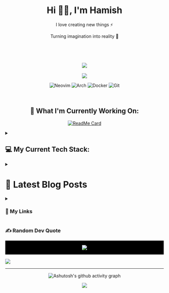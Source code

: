 <h1 align="center"> Hi 👋🏻, I'm Hamish </br></h1>
<p align="center">I love creating new things ⚡</p>
<p align="center">Turning imagination into reality 🚀</p>
<p align="center">
 <a href="https://www.buymeacoffee.com/" target="_blank"><img alt="" src="https://img.shields.io/badge/kawfee-61ffca?style=for-the-badge&logo=buy-me-a-coffee&logoColor=000" style="vertical-align:center" /></a>
 <a href="https://youtube.com" target="_blank"><img alt="" src="https://img.shields.io/badge/Youtube-000?logo=youtube&logoColor=6319e5&style=for-the-badge" style="vertical-align:center" /></a>
<a href="https://twitter.com/" target="_blank"><img alt="" src="https://img.shields.io/badge/Twitter-000?logo=Twitter&logoColor=6319e5&style=for-the-badge" style="vertical-align:center" /></a>
<a href="https://linkedin.com/in/" target="_blank"><img alt="" src="https://img.shields.io/badge/LinkedIn-000?logo=linkedin&logoColor=6319e5&style=for-the-badge" style="vertical-align:center" /></a>
<a href="https://instagram.com/" target="_blank"><img alt="" src="https://img.shields.io/badge/Instagram-000?style=for-the-badge&logo=Instagram&logoColor=6319e5" style="vertical-align:center" /></a></p>

<!-- # 💫 About Me:

🔭 I’m currently working on<br>👯 I’m looking to collaborate on<br>🤝 I’m looking for help with<br>🌱 I’m currently learning<br>💬 Ask me about<br>⚡ Fun fact -->

<div align=center>
<br/>
<!-- 110f18 -->

![](https://github-readme-streak-stats.herokuapp.com/?user=hamishfleming&currStreakNum=61ffca&hide_border=false&border=8464c6&background=000&sideLabels=adbac7&stroke=adbac7&ring=6319e5&fire=61ffca&sideNums=61ffca&currStreakLabel=61ffca&dates=6319e5)<br/><br/>
![](https://github-readme-stats.vercel.app/api?username=hamishFleming&show_icons=true&include_all_commits=true&count_private=true&title_color=61ffca&text_color=adbac7&icon_color=6319e5&border_color=8464c6&bg_color=000)<br/>
 <!-- ![](https://github-readme-stats.vercel.app/api/top-langs/?username=hamishfleming&t&show_icons=true&include_all_commits=true&count_private=true&title_color=61ffca&text_color=adbac7&icon_color=6319e5&border_color=8464c6&bg_color=110f18&layout=compact) -->

![Neovim](https://img.shields.io/badge/NeoVim-%23000.svg?&style=for-the-badge&logo=neovim&logoColor=61ffca&textColor=110f18)
![Arch](https://img.shields.io/badge/Arch%20Linux-000?logo=arch-linux&logoColor=61ffca&style=for-the-badge)
![Docker](https://img.shields.io/badge/docker-%23000.svg?style=for-the-badge&logo=docker&logoColor=61ffca)
![Git](https://img.shields.io/badge/git-%23000.svg?style=for-the-badge&logo=git&logoColor=61ffca)
</div><br/>



<!--
  </p>
</details> -->
  <!-- <summary>
  <h2 align=center>🚧 What I'm Currently Working On:</h2>
  </summary> -->
<div align=center>

## 🚧 What I'm Currently Working On:

[![ReadMe Card](https://github-readme-stats.vercel.app/api/pin/?username=HamishFleming&repo=HamishFleming&show_owner=true&title_color=61ffca&text_color=adbac7&icon_color=6319e5&border_color=8464c6&bg_color=000)]('/')

</div>

<details closed>
  <summary><h2>💻 My Current Tech Stack:</h2></summary>

  <details closed>
  <summary>
  <h3>👨‍💻 Front-End Development Languages/Frameworks and Markup Languages</h3>
  </summary>
  <p>

![Bootstrap](https://img.shields.io/badge/bootstrap-%23563D7C.svg?style=for-the-badge&logo=bootstrap&logoColor=white)
![Chart.js](https://img.shields.io/badge/chart.js-F5788D.svg?style=for-the-badge&logo=chart.js&logoColor=white) ![Gatsby](https://img.shields.io/badge/Gatsby-%23663399.svg?style=for-the-badge&logo=gatsby&logoColor=white) ![Hugo](https://img.shields.io/badge/Hugo-black.svg?style=for-the-badge&logo=Hugo) ![jQuery](https://img.shields.io/badge/jquery-%230769AD.svg?style=for-the-badge&logo=jquery&logoColor=white) ![React](https://img.shields.io/badge/react-%2320232a.svg?style=for-the-badge&logo=react&logoColor=%2361DAFB) ![SASS](https://img.shields.io/badge/SASS-hotpink.svg?style=for-the-badge&logo=SASS&logoColor=white) ![Webpack](https://img.shields.io/badge/webpack-%238DD6F9.svg?style=for-the-badge&logo=webpack&logoColor=black) ![ESLint](https://img.shields.io/badge/ESLint-4B3263?style=for-the-badge&logo=eslint&logoColor=white) ![Markdown](https://img.shields.io/badge/markdown-%23000000.svg?style=for-the-badge&logo=markdown&logoColor=white) ![LaTeX](https://img.shields.io/badge/latex-%23008080.svg?style=for-the-badge&logo=latex&logoColor=white) ![JavaScript](https://img.shields.io/badge/javascript-%23323330.svg?style=for-the-badge&logo=javascript&logoColor=%23F7DF1E) ![HTML5](https://img.shields.io/badge/html5-%23E34F26.svg?style=for-the-badge&logo=html5&logoColor=white) ![CSS3](https://img.shields.io/badge/css3-%231572B6.svg?style=for-the-badge&logo=css3&logoColor=white)

<a href="https://github.com/search?q=user%3ADenverCoder1+language%3Abash"><img alt="Bash" src="https://img.shields.io/badge/Bash-121011.svg?logo=gnu-bash&logoColor=white"></a><a href="https://github.com/search?q=user%3ADenverCoder1+language%3Abash"><img alt="Bash" src="https://img.shields.io/badge/php-121011.svg?logo=php&logoColor=white"></a>

</p>
</details>

<details closed>
  <summary>
  <h3>👨‍💻 Back-End Languages/Frameworks</h3>
  </summary>
  <p>

![PHP](https://img.shields.io/badge/php-%23777BB4.svg?style=for-the-badge&logo=php&logoColor=white)
![Ruby](https://img.shields.io/badge/ruby-%23CC342D.svg?style=for-the-badge&logo=ruby&logoColor=white)
![Rails](https://img.shields.io/badge/rails-%23CC0000.svg?style=for-the-badge&logo=ruby-on-rails&logoColor=white)
![Symfony](https://img.shields.io/badge/symfony-%23000000.svg?style=for-the-badge&logo=symfony&logoColor=white)
![WordPress](https://img.shields.io/badge/WordPress-%23117AC9.svg?style=for-the-badge&logo=WordPress&logoColor=white)
[Laravel](https://img.shields.io/badge/laravel-%23FF2D20.svg?style=for-the-badge&logo=laravel&logoColor=white)
![TypeScript](https://img.shields.io/badge/typescript-%23007ACC.svg?style=for-the-badge&logo=typescript&logoColor=white) !
![Yarn](https://img.shields.io/badge/yarn-%232C8EBB.svg?style=for-the-badge&logo=yarn&logoColor=white)
![NPM](https://img.shields.io/badge/NPM-%23000000.svg?style=for-the-badge&logo=npm&logoColor=white)
![Next JS](https://img.shields.io/badge/Next-black?style=for-the-badge&logo=next.js&logoColor=white)
![NodeJS](https://img.shields.io/badge/node.js-6DA55F?style=for-the-badge&logo=node.js&logoColor=white)

</details>

<details closed>
  <summary>
  <h3>📚 Databases</h3>
  </summary>
  <p>

![MySQL](https://img.shields.io/badge/mysql-%2300f.svg?style=for-the-badge&logo=mysql&logoColor=white)
![PostgreSQL](https://img.shields.io/badge/postgres-%23316192.svg?style=for-the-badge&logo=postgresql&logoColor=white)
![MongoDB](https://img.shields.io/badge/mongoDB-%234ea94b.svg?style=for-the-badge&logo=mongoDB&logoColor=white)
![SQLite](https://img.shields.io/badge/sqlite-%2307405e.svg?style=for-the-badge&logo=sqlite&logoColor=white)

  </p>
</details>

<details closed>
	<summary>
	<h3>🐳 Server and Containerised Service Management
	</h3>
	</summary>
	<p>

![Docker Compose](https://img.shields.io/badge/docker%20compose-%230db7ed.svg?style=for-the-badge&logo=docker&logoColor=white)
![Nginx](https://img.shields.io/badge/nginx-%23009639.svg?style=for-the-badge&logo=nginx&logoColor=white)
![Apache](https://img.shields.io/badge/apache-%23D42029.svg?style=for-the-badge&logo=apache&logoColor=white)
![Docker](https://img.shields.io/badge/docker-%230db7ed.svg?style=for-the-badge&logo=docker&logoColor=white)

<!-- Logginh, grafana promethuis, loki etx -->

![Loki](https://img.shields.io/badge/loki-%23F46800.svg?style=for-the-badge&logo=loki&logoColor=white)
![Grafana](https://img.shields.io/badge/grafana-%23F46800.svg?style=for-the-badge&logo=grafana&logoColor=white)
![Prometheus](https://img.shields.io/badge/prometheus-%23E6522C.svg?style=for-the-badge&logo=prometheus&logoColor=white)
![Traefik](https://img.shields.io/badge/traefik-%231D3461.svg?style=for-the-badge&logo=traefik&logoColor=white)
![Portainer](https://img.shields.io/badge/portainer-%230A7AE3.svg?style=for-the-badge&logo=portainer&logoColor=white)

<!-- bash crontab, ssh, systemd all the standard server stuff -->

![Bash](https://img.shields.io/badge/bash-%23121011.svg?style=for-the-badge&logo=gnu-bash&logoColor=white)
![Cron](https://img.shields.io/badge/cron-%230A7AE3.svg?style=for-the-badge&logo=cron&logoColor=white)
![SSH](https://img.shields.io/badge/ssh-%23121011.svg?style=for-the-badge&logo=ssh&logoColor=white)
![Systemd](https://img.shields.io/badge/systemd-%23121011.svg?style=for-the-badge&logo=systemd&logoColor=white)

</p>

</details>

<details closed>
  <summary>
  <h3>📦 Package Managers</h3>
  </summary>
  <p>

![Composer](https://img.shields.io/badge/composer-%2344D8E9.svg?style=for-the-badge&logo=composer&logoColor=white)
![NPM](https://img.shields.io/badge/NPM-%23000000.svg?style=for-the-badge&logo=npm&logoColor=white)
![Yarn](https://img.shields.io/badge/yarn-%232C8EBB.svg?style=for-the-badge&logo=yarn&logoColor=white)

  </p>

</details>

<details closed>
  <summary>
  <h3>🔧 My Dev Environment</h3>
  </summary>
  <p>

![Neovim](https://img.shields.io/badge/NeoVim-%2357A143.svg?&style=for-the-badge&logo=neovim&logoColor=white)
![Arch](https://img.shields.io/badge/Arch%20Linux-1793D1?logo=arch-linux&logoColor=fff&style=for-the-badge)
![Docker](https://img.shields.io/badge/docker-%230db7ed.svg?style=for-the-badge&logo=docker&logoColor=white)
![Postman](https://img.shields.io/badge/Postman-FF6C37?style=for-the-badge&logo=postman&logoColor=white)
![Git](https://img.shields.io/badge/git-%23F05033.svg?style=for-the-badge&logo=git&logoColor=white)
![Visual Studio Code](https://img.shields.io/badge/Visual%20Studio%20Code-007ACC?style=for-the-badge&logo=visual-studio-code&logoColor=white)
![Firefox](https://img.shields.io/badge/Firefox-FF7139?style=for-the-badge&logo=Firefox-Browser&logoColor=white)

  </p>
</details>

<details closed>

![CSS3](https://img.shields.io/badge/css3-%231572B6.svg?style=for-the-badge&logo=css3&logoColor=white) ![GraphQL](https://img.shields.io/badge/-GraphQL-E10098?style=for-the-badge&logo=graphql&logoColor=white) ![HTML5](https://img.shields.io/badge/html5-%23E34F26.svg?style=for-the-badge&logo=html5&logoColor=white)![JavaScript](https://img.shields.io/badge/javascript-%23323330.svg?style=for-the-badge&logo=javascript&logoColor=%23F7DF1E) ![LaTeX](https://img.shields.io/badge/latex-%23008080.svg?style=for-the-badge&logo=latex&logoColor=white) ![Lua](https://img.shields.io/badge/lua-%232C2D72.svg?style=for-the-badge&logo=lua&logoColor=white) ![Markdown](https://img.shields.io/badge/markdown-%23000000.svg?style=for-the-badge&logo=markdown&logoColor=white) ![PHP](https://img.shields.io/badge/php-%23777BB4.svg?style=for-the-badge&logo=php&logoColor=white) ![Ruby](https://img.shields.io/badge/ruby-%23CC342D.svg?style=for-the-badge&logo=ruby&logoColor=white) ![Shell Script](https://img.shields.io/badge/shell_script-%23121011.svg?style=for-the-badge&logo=gnu-bash&logoColor=white) ![TypeScript](https://img.shields.io/badge/typescript-%23007ACC.svg?style=for-the-badge&logo=typescript&logoColor=white) ![AWS](https://img.shields.io/badge/AWS-%23FF9900.svg?style=for-the-badge&logo=amazon-aws&logoColor=white) ![DigitalOcean](https://img.shields.io/badge/DigitalOcean-%230167ff.svg?style=for-the-badge&logo=digitalOcean&logoColor=white) ![Heroku](https://img.shields.io/badge/heroku-%23430098.svg?style=for-the-badge&logo=heroku&logoColor=white) ![Bootstrap](https://img.shields.io/badge/bootstrap-%23563D7C.svg?style=for-the-badge&logo=bootstrap&logoColor=white) ![Chart.js](https://img.shields.io/badge/chart.js-F5788D.svg?style=for-the-badge&logo=chart.js&logoColor=white) ![Express.js](https://img.shields.io/badge/express.js-%23404d59.svg?style=for-the-badge&logo=express&logoColor=%2361DAFB) ![Gatsby](https://img.shields.io/badge/Gatsby-%23663399.svg?style=for-the-badge&logo=gatsby&logoColor=white) ![jQuery](https://img.shields.io/badge/jquery-%230769AD.svg?style=for-the-badge&logo=jquery&logoColor=white) ![JWT](https://img.shields.io/badge/JWT-black?style=for-the-badge&logo=JSON%20web%20tokens) ![Laravel](https://img.shields.io/badge/laravel-%23FF2D20.svg?style=for-the-badge&logo=laravel&logoColor=white) ![Less](https://img.shields.io/badge/less-2B4C80?style=for-the-badge&logo=less&logoColor=white) ![NPM](https://img.shields.io/badge/NPM-%23000000.svg?style=for-the-badge&logo=npm&logoColor=white) ![NestJS](https://img.shields.io/badge/nestjs-%23E0234E.svg?style=for-the-badge&logo=nestjs&logoColor=white) ![Next JS](https://img.shields.io/badge/Next-black?style=for-the-badge&logo=next.js&logoColor=white) ![NodeJS](https://img.shields.io/badge/node.js-6DA55F?style=for-the-badge&logo=node.js&logoColor=white) ![Rails](https://img.shields.io/badge/rails-%23CC0000.svg?style=for-the-badge&logo=ruby-on-rails&logoColor=white) ![React](https://img.shields.io/badge/react-%2320232a.svg?style=for-the-badge&logo=react&logoColor=%2361DAFB) ![React Native](https://img.shields.io/badge/react_native-%2320232a.svg?style=for-the-badge&logo=react&logoColor=%2361DAFB) ![React Router](https://img.shields.io/badge/React_Router-CA4245?style=for-the-badge&logo=react-router&logoColor=white) ![Redux](https://img.shields.io/badge/redux-%23593d88.svg?style=for-the-badge&logo=redux&logoColor=white) ![SASS](https://img.shields.io/badge/SASS-hotpink.svg?style=for-the-badge&logo=SASS&logoColor=white) ![Webpack](https://img.shields.io/badge/webpack-%238DD6F9.svg?style=for-the-badge&logo=webpack&logoColor=black) ![Yarn](https://img.shields.io/badge/yarn-%232C8EBB.svg?style=for-the-badge&logo=yarn&logoColor=white) ![Apache](https://img.shields.io/badge/apache-%23D42029.svg?style=for-the-badge&logo=apache&logoColor=white) ![Jenkins](https://img.shields.io/badge/jenkins-%232C5263.svg?style=for-the-badge&logo=jenkins&logoColor=white) ![Nginx](https://img.shields.io/badge/nginx-%23009639.svg?style=for-the-badge&logo=nginx&logoColor=white) ![MongoDB](https://img.shields.io/badge/MongoDB-%234ea94b.svg?style=for-the-badge&logo=mongodb&logoColor=white) ![MySQL](https://img.shields.io/badge/mysql-%2300f.svg?style=for-the-badge&logo=mysql&logoColor=white) ![SQLite](https://img.shields.io/badge/sqlite-%2307405e.svg?style=for-the-badge&logo=sqlite&logoColor=white) ![Postgres](https://img.shields.io/badge/postgres-%23316192.svg?style=for-the-badge&logo=postgresql&logoColor=white) ![MariaDB](https://img.shields.io/badge/MariaDB-003545?style=for-the-badge&logo=mariadb&logoColor=white) ![Redis](https://img.shields.io/badge/redis-%23DD0031.svg?style=for-the-badge&logo=redis&logoColor=white) ![Adobe Dreamweaver](https://img.shields.io/badge/Adobe%20Dreamweaver-FF61F6.svg?style=for-the-badge&logo=Adobe%20Dreamweaver&logoColor=white) ![Figma](https://img.shields.io/badge/figma-%23F24E1E.svg?style=for-the-badge&logo=figma&logoColor=white) ![Gimp Gnu Image Manipulation Program](https://img.shields.io/badge/Gimp-657D8B?style=for-the-badge&logo=gimp&logoColor=FFFFFF) ![ESLint](https://img.shields.io/badge/ESLint-4B3263?style=for-the-badge&logo=eslint&logoColor=white) ![Arduino](https://img.shields.io/badge/-Arduino-00979D?style=for-the-badge&logo=Arduino&logoColor=white) ![Raspberry Pi](https://img.shields.io/badge/-RaspberryPi-C51A4A?style=for-the-badge&logo=Raspberry-Pi) ![Jira](https://img.shields.io/badge/jira-%230A0FFF.svg?style=for-the-badge&logo=jira&logoColor=white) ![Babel](https://img.shields.io/badge/Babel-F9DC3e?style=for-the-badge&logo=babel&logoColor=black) ![CMake](https://img.shields.io/badge/CMake-%23008FBA.svg?style=for-the-badge&logo=cmake&logoColor=white) ![Docker](https://img.shields.io/badge/docker-%230db7ed.svg?style=for-the-badge&logo=docker&logoColor=white) ![Postman](https://img.shields.io/badge/Postman-FF6C37?style=for-the-badge&logo=postman&logoColor=white) ![Trello](https://img.shields.io/badge/Trello-%23026AA7.svg?style=for-the-badge&logo=Trello&logoColor=white)

</details>
</details >

<details closed>
  <summary>
  <h1>📝 Latest Blog Posts</h1>
  </summary>
  <p>

<!-- BLOG-POST-LIST:START -->
- [Setting Up a Ga4 Tag on Hugo](https://blog.hamish-fleming.com/2022/12/setting-up-a-ga4-tag-on-hugo/)
- [How to Set up PiHole with Docker on your Home Network](https://blog.hamish-fleming.com/2022/08/how-to-set-up-pihole-with-docker-on-your-home-network/)
- [How to Set up a Sticky YouTube Player In Awesome WM](https://blog.hamish-fleming.com/2022/06/how-to-set-up-a-sticky-youtube-player-in-awesome-wm/)
- [Deploying a Hugo Site To GoDaddy Shared Hosting](https://blog.hamish-fleming.com/2021/04/deploying-a-hugo-site-to-godaddy-shared-hosting/)
- [Github Projects](https://blog.hamish-fleming.com/projects/github/)
<!-- BLOG-POST-LIST:END -->

    </p>
  </details>

<!-- <details open>
  <summary>
  <h1>📈 My Weekly Development Breakdown</h1>
  </summary>
  <p> -->

<!--START_SECTION:waka-->

<!-- ```text
No Activity tracked this Week
``` -->

<!--END_SECTION:waka-->
<!--
  </p>
</details> -->

<!-- <details open>
  <summary>
  <h1>📺 Latest YouTube Videos</h1>
  </summary>
  <p> -->

<!-- YOUTUBE:START -->

<!-- - [How to use the .NET Core CLI to create a new solution](https://www.youtube.com/watch?v=KQ3Zq3uX2Qc)
- [How to use the .NET Core CLI to create a new solution](https://www.youtube.com/watch?v=KQ3Zq3uX2Qc)
- [How to use the .NET Core CLI to create a new solution](https://www.youtube.com/watch?v=KQ3Zq3uX2Qc)
- [How to use the .NET Core CLI to create a new solution](https://www.youtube.com/watch?v=KQ3Zq3uX2Qc)
- [How to use the .NET Core CLI to create a new solution](https://www.youtube.com/watch?v=KQ3Zq3uX2Qc) -->
  <!-- YOUTUBE:END -->
<!--
    </p>
  </details> -->

<!-- <details open>
  <summary>
  <h1>🎧 Latest Spotify Playing</h1>
  </summary>
  <p>

[![Spotify](https://novatorem.hamishfleming.vercel.app/api/spotify)](https://open.spotify.com/user/21d7w7mz5z5g7m5v5z5g7m5v5)

  </p>
</details> -->
<!--
<details open>
  <summary>
  <h1>📚 Latest Medium Posts</h1>
  </summary>
  <p> -->

<!-- MEDIUM:START -->

<!-- - [How to use the .NET Core CLI to create a new solution](https://medium.com/@hamishfleming/how-to-use-the-net-core-cli-to-create-a-new-solution-4f9a9e8d7b0d)
- [How to use the .NET Core CLI to create a new solution](https://medium.com)

    </p>
  </details> -->

<!-- Contact Me Section -->

<details closed>
  <summary>
  <h3>🔗 My Links</h3>
  </summary>
  <p>

<!-- [![Twitter](https://img.shields.io/badge/Twitter-%231DA1F2.svg?style=for-the-badge&logo=Twitter&logoColor=white)](https://twitter.com/)
[![LinkedIn](https://img.shields.io/badge/LinkedIn-%230077B5.svg?style=for-the-badge&logo=linkedin&logoColor=white)](https://www.linkedin.com/in/)
[![Stackoverflow](https://img.shields.io/badge/Stackoverflow-%23FE7A16.svg?style=for-the-badge&logo=Stackoverflow&logoColor=white)](https://stackoverflow.com/users/) -->

  </p>
</details>
<style>
	  .github-profile-trophy {
	display: flex;
	flex-wrap: wrap;
	align-items: center;
	justify-content: center;
	margin: 0 auto;
  }
  .container {
	display: flex;
	flex-direction: row;
	flex-wrap: wrap;
	justify-content: center;
	background-color: black !important;
  }
  </style>

### ✍️ Random Dev Quote

<div class='container'>

![](https://quotes-github-readme.vercel.app/api?type=horizontal&animation=grow_out_in&bg_color=0000)

</div>


![](https://pagespeed-insights.herokuapp.com?url=blog.hamish-fleming.com)


---

<div align=center>

![Ashutosh's github activity graph](https://github-readme-activity-graph.cyclic.app/graph?username=HamishFleming&custom_title=Every%20Wanted%20To%20Know%20My%20Recent%20Activity%20'Round%20There%20Parts?&include_all_commits=true&count_private=true&title_color=61ffca&color=adbac7&line=6319e5&border_color=8464c6&bg_color=110f18&point=61ffca&border=8464c6&)

[![](https://visitcount.itsvg.in/api?id=hamishfleming&icon=0&color=0)](https://visitcount.itsvg.in)

